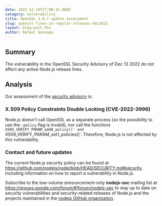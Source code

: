 ```yaml
---
date: 2022-12-16T17:00:15.000Z
category: vulnerability
title: OpenSSL 3.0.7 update assessment
slug: openssl-fixes-in-regular-releases-dec2022
layout: blog-post.hbs
author: Rafael Gonzaga
---
```


## Summary

The vulnerability in the OpenSSL Security Advisory of Dec 13 2022 do not affect any active Node.js release lines.

## Analysis

Our assessment of the [security advisory](https://mta.openssl.org/pipermail/openssl-announce/2022-December/000246.html) is:

### X.509 Policy Constraints Double Locking (CVE-2022-3996)

Node.js doesn't call OpenSSL as a separate process (so the possibility to use the `-policy` flag is invalid), nor call
the functions `X509_VERIFY_PARAM_add0_policy()' and `X509_VERIFY_PARAM_set1_policies()'.
Therefore, Node.js is not affected by this vulnerability.

### Contact and future updates

The current Node.js security policy can be found at <https://github.com/nodejs/node/blob/HEAD/SECURITY.md#security>,
including information on how to report a vulnerability in Node.js.

Subscribe to the low-volume announcement-only **nodejs-sec** mailing list at
https://groups.google.com/forum/#!forum/nodejs-sec to stay up to date on
security vulnerabilities and security-related releases of Node.js and the
projects maintained in the
[nodejs GitHub organization](https://github.com/nodejs).
